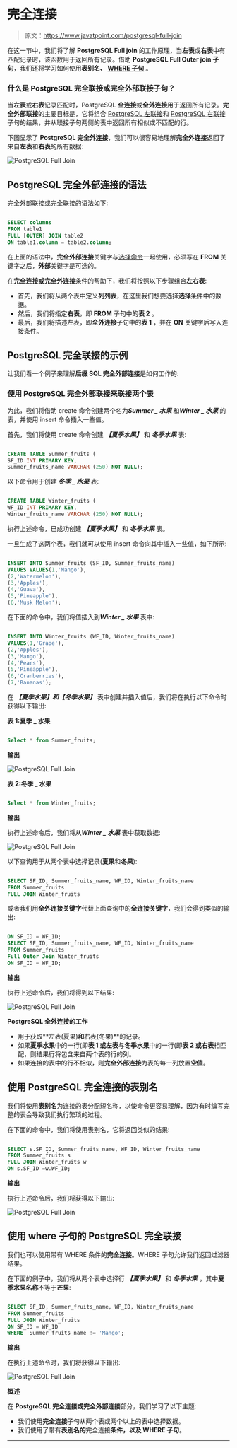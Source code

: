 # 完全连接

> 原文：<https://www.javatpoint.com/postgresql-full-join>

在这一节中，我们将了解 **PostgreSQL Full join** 的工作原理，当**左表**或**右表**中有匹配记录时，该函数用于返回所有记录。借助 **PostgreSQL Full Outer join 子句**，我们还将学习如何使用**表别名、 [WHERE 子句](https://www.javatpoint.com/postgresql-where-clause)** 。

### 什么是 PostgreSQL 完全联接或完全外部联接子句？

当**左表**或**右表**记录匹配时，PostgreSQL **全连接**或**全外连接**用于返回所有记录。**完全外部联接**的主要目标是，它将组合 [PostgreSQL 左联接](https://www.javatpoint.com/postgresql-left-join)和 [PostgreSQL 右联接](https://www.javatpoint.com/postgresql-right-join)子句的结果，并从联接子句两侧的表中返回所有相似或不匹配的行。

下图显示了 **PostgreSQL 完全外连接**，我们可以很容易地理解**完全外连接**返回了来自**左表**和**右表**的所有数据:

![PostgreSQL Full Join](img/cc1ddbac8a49bc663e07da274c6e0616.png)

## PostgreSQL 完全外部连接的语法

完全外部联接或完全联接的语法如下:

```sql

SELECT columns  
FROM table1  
FULL [OUTER] JOIN table2  
ON table1.column = table2.column;  

```

在上面的语法中，**完全外部连接**关键字与[选择命令](https://www.javatpoint.com/postgresql-select)一起使用，必须写在 **FROM** 关键字之后，**外部**关键字是可选的。

在**完全连接或完全外连接**条件的帮助下，我们将按照以下步骤组合**左右表**:

*   首先，我们将从两个表中定义**列列表**，在这里我们想要选择**选择**条件中的数据。
*   然后，我们将指定**右表**，即 **FROM** 子句中的**表 2** 。
*   最后，我们将描述左表，即**全外连接**子句中的**表 1** ，并在 **ON** 关键字后写入连接条件。

## PostgreSQL 完全联接的示例

让我们看一个例子来理解**后缀 SQL 完全外部连接**是如何工作的:

### 使用 PostgreSQL 完全外部联接来联接两个表

为此，我们将借助 create 命令创建两个名为***Summer _ 水果*** 和***Winter _ 水果*** 的表，并使用 insert 命令插入一些值。

首先，我们将使用 create 命令创建 ***【夏季水果】*** 和 ***冬季水果*** 表:

```sql

CREATE TABLE Summer_fruits (
SF_ID INT PRIMARY KEY,
Summer_fruits_name VARCHAR (250) NOT NULL);

```

以下命令用于创建 ***冬季 _ 水果*** 表:

```sql

CREATE TABLE Winter_fruits (
WF_ID INT PRIMARY KEY,
Winter_fruits_name VARCHAR (250) NOT NULL);

```

执行上述命令，已成功创建 ***【夏季水果】*** 和 ***冬季水果*** 表。

一旦生成了这两个表，我们就可以使用 insert 命令向其中插入一些值，如下所示:

```sql

INSERT INTO Summer_fruits (SF_ID, Summer_fruits_name)
VALUES VALUES(1,'Mango'),
(2,'Watermelon'),
(3,'Apples'), 
(4,'Guava'),
(5,'Pineapple'),
(6,'Musk Melon');

```

在下面的命令中，我们将值插入到***Winter _ 水果*** 表中:

```sql

INSERT INTO Winter_fruits (WF_ID, Winter_fruits_name)
VALUES(1,'Grape'),
(2,'Apples'), 
(3,'Mango'),
(4,'Pears'),
(5,'Pineapple'),
(6,'Cranberries'),
(7,'Bananas');

```

在 ***【夏季水果】和【冬季水果】*** 表中创建并插入值后，我们将在执行以下命令时获得以下输出:

**表 1:夏季 _ 水果**

```sql

Select * from Summer_fruits;

```

**输出**

![PostgreSQL Full Join](img/59cfe71ba86033b5e82d7524d9b20939.png)

**表 2:冬季 _ 水果**

```sql

Select * from Winter_fruits;

```

**输出**

执行上述命令后，我们将从***Winter _ 水果*** 表中获取数据:

![PostgreSQL Full Join](img/78354ff87f33d4def06d007c7ea37403.png)

以下查询用于从两个表中选择记录(**夏果**和**冬果**):

```sql

SELECT SF_ID, Summer_fruits_name, WF_ID, Winter_fruits_name
FROM Summer_fruits
FULL JOIN Winter_fruits

```

或者我们用**全外连接关键字**代替上面查询中的**全连接关键字**，我们会得到类似的输出:

```sql

ON SF_ID = WF_ID;
SELECT SF_ID, Summer_fruits_name, WF_ID, Winter_fruits_name
FROM Summer_fruits
Full Outer Join Winter_fruits
ON SF_ID = WF_ID;

```

**输出**

执行上述命令后，我们将得到以下结果:

![PostgreSQL Full Join](img/ebc92e57269779dda02f16fbd7b038bb.png)

**PostgreSQL 全外连接的工作**

*   用于获取**左表(夏果)**和**右表(冬果)**的记录。
*   如果**夏季水果**中的一行(即**表 1 或左表**与**冬季水果**中的一行(即**表 2 或右表**相匹配，则结果行将包含来自两个表的行的列。
*   如果连接的表中的行不相似，则**完全外部连接**为表的每一列放置**空值**。

## 使用 PostgreSQL 完全连接的表别名

我们将使用**表别名**为连接的表分配短名称，以使命令更容易理解，因为有时编写完整的表会导致我们执行繁琐的过程。

在下面的命令中，我们将使用表别名，它将返回类似的结果:

```sql

SELECT s.SF_ID, Summer_fruits_name, WF_ID, Winter_fruits_name
FROM Summer_fruits s
FULL JOIN Winter_fruits w
ON s.SF_ID =w.WF_ID;

```

**输出**

执行上述命令后，我们将获得以下输出:

![PostgreSQL Full Join](img/c6724adb439912a7a0de98f4711f456d.png)

## 使用 where 子句的 PostgreSQL 完全联接

我们也可以使用带有 WHERE 条件的**完全连接**。WHERE 子句允许我们返回过滤器结果。

在下面的例子中，我们将从两个表中选择行 ***【夏季水果】*** 和 ***冬季水果*** ，其中**夏季水果名称**不等于**芒果**:

```sql

SELECT SF_ID, Summer_fruits_name, WF_ID, Winter_fruits_name
FROM Summer_fruits
FULL JOIN Winter_fruits
ON SF_ID = WF_ID
WHERE  Summer_fruits_name != 'Mango';

```

**输出**

在执行上述命令时，我们将获得以下输出:

![PostgreSQL Full Join](img/143a07daaef07238f65b388e25a471dc.png)

**概述**

在 **PostgreSQL 完全连接或完全外部连接**部分，我们学习了以下主题:

*   我们使用**完全连接**子句从两个表或两个以上的表中选择数据。
*   我们使用了带有**表别名的**完全连接**条件，以及 WHERE 子句**。

* * *